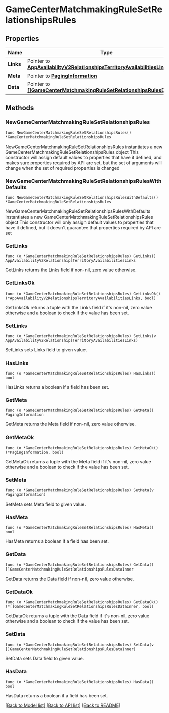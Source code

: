 # GameCenterMatchmakingRuleSetRelationshipsRules

## Properties

Name | Type | Description | Notes
------------ | ------------- | ------------- | -------------
**Links** | Pointer to [**AppAvailabilityV2RelationshipsTerritoryAvailabilitiesLinks**](AppAvailabilityV2RelationshipsTerritoryAvailabilitiesLinks.md) |  | [optional] 
**Meta** | Pointer to [**PagingInformation**](PagingInformation.md) |  | [optional] 
**Data** | Pointer to [**[]GameCenterMatchmakingRuleSetRelationshipsRulesDataInner**](GameCenterMatchmakingRuleSetRelationshipsRulesDataInner.md) |  | [optional] 

## Methods

### NewGameCenterMatchmakingRuleSetRelationshipsRules

`func NewGameCenterMatchmakingRuleSetRelationshipsRules() *GameCenterMatchmakingRuleSetRelationshipsRules`

NewGameCenterMatchmakingRuleSetRelationshipsRules instantiates a new GameCenterMatchmakingRuleSetRelationshipsRules object
This constructor will assign default values to properties that have it defined,
and makes sure properties required by API are set, but the set of arguments
will change when the set of required properties is changed

### NewGameCenterMatchmakingRuleSetRelationshipsRulesWithDefaults

`func NewGameCenterMatchmakingRuleSetRelationshipsRulesWithDefaults() *GameCenterMatchmakingRuleSetRelationshipsRules`

NewGameCenterMatchmakingRuleSetRelationshipsRulesWithDefaults instantiates a new GameCenterMatchmakingRuleSetRelationshipsRules object
This constructor will only assign default values to properties that have it defined,
but it doesn't guarantee that properties required by API are set

### GetLinks

`func (o *GameCenterMatchmakingRuleSetRelationshipsRules) GetLinks() AppAvailabilityV2RelationshipsTerritoryAvailabilitiesLinks`

GetLinks returns the Links field if non-nil, zero value otherwise.

### GetLinksOk

`func (o *GameCenterMatchmakingRuleSetRelationshipsRules) GetLinksOk() (*AppAvailabilityV2RelationshipsTerritoryAvailabilitiesLinks, bool)`

GetLinksOk returns a tuple with the Links field if it's non-nil, zero value otherwise
and a boolean to check if the value has been set.

### SetLinks

`func (o *GameCenterMatchmakingRuleSetRelationshipsRules) SetLinks(v AppAvailabilityV2RelationshipsTerritoryAvailabilitiesLinks)`

SetLinks sets Links field to given value.

### HasLinks

`func (o *GameCenterMatchmakingRuleSetRelationshipsRules) HasLinks() bool`

HasLinks returns a boolean if a field has been set.

### GetMeta

`func (o *GameCenterMatchmakingRuleSetRelationshipsRules) GetMeta() PagingInformation`

GetMeta returns the Meta field if non-nil, zero value otherwise.

### GetMetaOk

`func (o *GameCenterMatchmakingRuleSetRelationshipsRules) GetMetaOk() (*PagingInformation, bool)`

GetMetaOk returns a tuple with the Meta field if it's non-nil, zero value otherwise
and a boolean to check if the value has been set.

### SetMeta

`func (o *GameCenterMatchmakingRuleSetRelationshipsRules) SetMeta(v PagingInformation)`

SetMeta sets Meta field to given value.

### HasMeta

`func (o *GameCenterMatchmakingRuleSetRelationshipsRules) HasMeta() bool`

HasMeta returns a boolean if a field has been set.

### GetData

`func (o *GameCenterMatchmakingRuleSetRelationshipsRules) GetData() []GameCenterMatchmakingRuleSetRelationshipsRulesDataInner`

GetData returns the Data field if non-nil, zero value otherwise.

### GetDataOk

`func (o *GameCenterMatchmakingRuleSetRelationshipsRules) GetDataOk() (*[]GameCenterMatchmakingRuleSetRelationshipsRulesDataInner, bool)`

GetDataOk returns a tuple with the Data field if it's non-nil, zero value otherwise
and a boolean to check if the value has been set.

### SetData

`func (o *GameCenterMatchmakingRuleSetRelationshipsRules) SetData(v []GameCenterMatchmakingRuleSetRelationshipsRulesDataInner)`

SetData sets Data field to given value.

### HasData

`func (o *GameCenterMatchmakingRuleSetRelationshipsRules) HasData() bool`

HasData returns a boolean if a field has been set.


[[Back to Model list]](../README.md#documentation-for-models) [[Back to API list]](../README.md#documentation-for-api-endpoints) [[Back to README]](../README.md)



